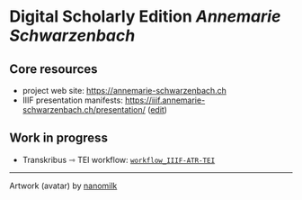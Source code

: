 # Digital Scholarly Edition *Annemarie Schwarzenbach*

## Core resources

* project web site: https://annemarie-schwarzenbach.ch
* IIIF presentation manifests: https://iiif.annemarie-schwarzenbach.ch/presentation/ ([edit](https://github.com/dse-as/i3f))

## Work in progress

* Transkribus ⇾ TEI workflow: [`workflow_IIIF-ATR-TEI`](https://github.com/dse-as/workflow_IIIF-ATR-TEI)

---

Artwork (avatar) by [nanomilk](https://www.deviantart.com/nanomilk/art/annemarie-schwarzenbach-179776775)


<!--

**Here are some ideas to get you started:**

🙋‍♀️ A short introduction - what is your organization all about?
🌈 Contribution guidelines - how can the community get involved?
👩‍💻 Useful resources - where can the community find your docs? Is there anything else the community should know?
🍿 Fun facts - what does your team eat for breakfast?
🧙 Remember, you can do mighty things with the power of [Markdown](https://docs.github.com/github/writing-on-github/getting-started-with-writing-and-formatting-on-github/basic-writing-and-formatting-syntax)
-->

